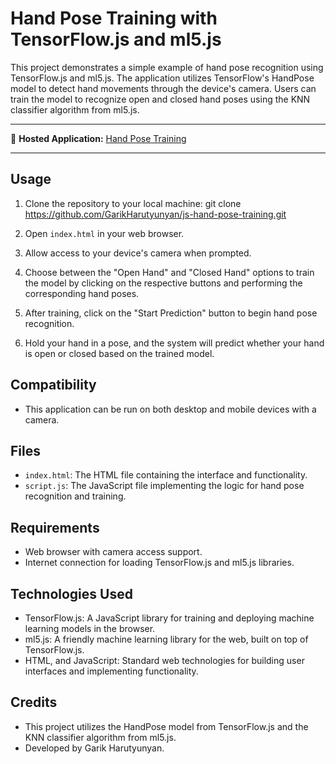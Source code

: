 # Hand Pose Training with TensorFlow.js and ml5.js

This project demonstrates a simple example of hand pose recognition using TensorFlow.js and ml5.js. The application utilizes TensorFlow's HandPose model to detect hand movements through the device's camera. Users can train the model to recognize open and closed hand poses using the KNN classifier algorithm from ml5.js.

---

🚀 **Hosted Application:** [Hand Pose Training](https://garikharutyunyan.github.io/js-hand-pose-training/)

---

## Usage

1. Clone the repository to your local machine:
git clone https://github.com/GarikHarutyunyan/js-hand-pose-training.git


2. Open `index.html` in your web browser.

3. Allow access to your device's camera when prompted.

4. Choose between the "Open Hand" and "Closed Hand" options to train the model by clicking on the respective buttons and performing the corresponding hand poses.

5. After training, click on the "Start Prediction" button to begin hand pose recognition.

6. Hold your hand in a pose, and the system will predict whether your hand is open or closed based on the trained model.

## Compatibility

- This application can be run on both desktop and mobile devices with a camera.

## Files

- `index.html`: The HTML file containing the interface and functionality.
- `script.js`: The JavaScript file implementing the logic for hand pose recognition and training.

## Requirements

- Web browser with camera access support.
- Internet connection for loading TensorFlow.js and ml5.js libraries.

## Technologies Used

- TensorFlow.js: A JavaScript library for training and deploying machine learning models in the browser.
- ml5.js: A friendly machine learning library for the web, built on top of TensorFlow.js.
- HTML, and JavaScript: Standard web technologies for building user interfaces and implementing functionality.

## Credits

- This project utilizes the HandPose model from TensorFlow.js and the KNN classifier algorithm from ml5.js.
- Developed by Garik Harutyunyan.